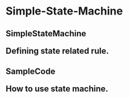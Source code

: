 # Simple-State-Machine

<h2>SimpleStateMachine<br/>
<p>Defining state related rule.
<h2>SampleCode<br/>
<p>How to use state machine.
